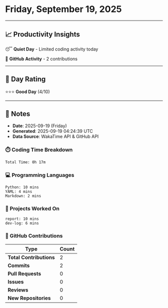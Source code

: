 # Friday, September 19, 2025

---

## 📈 Productivity Insights

😴 **Quiet Day** - Limited coding activity today

📝 **GitHub Activity** - 2 contributions

---

## 🎯 Day Rating

⭐⭐⭐ **Good Day** (4/10)

---

## 📝 Notes

- **Date**: 2025-09-19 (Friday)
- **Generated**: 2025-09-19 04:24:39 UTC
- **Data Source**: WakaTime API & GitHub API


### ⏱️ Coding Time Breakdown

```
Total Time: 0h 17m
```

### 💻 Programming Languages

```
Python: 10 mins
YAML: 4 mins
Markdown: 2 mins
```

### 📂 Projects Worked On

```
report: 10 mins
dev-log: 6 mins

```


### 🐙 GitHub Contributions

| Type | Count |
|------|-------|
| **Total Contributions** | 2 |
| **Commits** | 2 |
| **Pull Requests** | 0 |
| **Issues** | 0 |
| **Reviews** | 0 |
| **New Repositories** | 0 |

